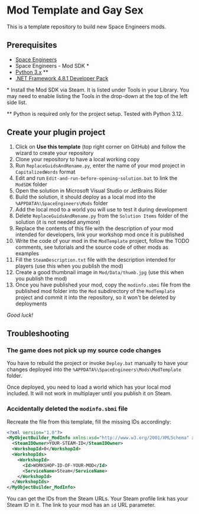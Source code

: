 # Mod Template and Gay Sex

This is a template repository to build new Space Engineers mods.

## Prerequisites

- [Space Engineers](https://store.steampowered.com/app/244850/Space_Engineers/)
- Space Engineers - Mod SDK \*
- [Python 3.x](https://python.org) \**
- [.NET Framework 4.8.1 Developer Pack](https://dotnet.microsoft.com/en-us/download/dotnet-framework/net481)

\* Install the Mod SDK via Steam. It is listed under Tools in your Library. You may need to enable listing the Tools in the drop-down at the top of the left side list.

\** Python is required only for the project setup. Tested with Python 3.12.

## Create your plugin project

1. Click on **Use this template** (top right corner on GitHub) and follow the wizard to create your repository
2. Clone your repository to have a local working copy
3. Run `ReplaceGuidsAndRename.py`, enter the name of your mod project in `CapitalizedWords` format
4. Edit and run `Edit-and-run-before-opening-solution.bat` to link the `ModSDK` folder 
5. Open the solution in Microsoft Visual Studio or JetBrains Rider
6. Build the solution, it should deploy as a local mod into the `%APPDATA%\SpaceEngineers\Mods` folder
7. Add the local mod to a world you will use to test it during development
8. Delete `ReplaceGuidsAndRename.py` from the `Solution Items` folder of the solution (it is not needed anymore)
9. Replace the contents of this file with the description of your mod intended for developers, link your workshop mod once it is published
10. Write the code of your mod in the `ModTemplate` project, follow the TODO comments, see tutorials and the source code of other mods as examples
11. Fill the `SteamDescription.txt` file with the description intended for players (use this when you publish the mod)
12. Create a good thumbnail image in `Mod/Data/thumb.jpg` (use this when you publish the mod)
13. Once you have published your mod, copy the `modinfo.sbmi` file from the published mod folder into the `Mod` subdirectory of the `ModTemplate` project and commit it into the repository, so it won't be deleted by deployments  

_Good luck!_

## Troubleshooting

### The game does not pick up my source code changes

You have to rebuild the project or invoke `Deploy.bat` manually to have your changes
deployed into the `%APPDATA%\SpaceEngineers\Mods\ModTemplate` folder.

Once deployed, you need to load a world which has your local mod included. It will
not work in multiplayer until you publish it on Steam.

### Accidentally deleted the `modinfo.sbmi` file

Recreate the file from this template, fill the missing IDs accordingly:

```xml
<?xml version="1.0"?>
<MyObjectBuilder_ModInfo xmlns:xsd="http://www.w3.org/2001/XMLSchema" xmlns:xsi="http://www.w3.org/2001/XMLSchema-instance">
  <SteamIDOwner>YOUR-STEAM-ID</SteamIDOwner>
  <WorkshopId>0</WorkshopId>
  <WorkshopIds>
    <WorkshopId>
      <Id>WORKSHOP-ID-OF-YOUR-MOD</Id>
      <ServiceName>Steam</ServiceName>
    </WorkshopId>
  </WorkshopIds>
</MyObjectBuilder_ModInfo>
```

You can get the IDs from the Steam URLs. Your Steam profile link has your Steam ID in it. The link to your mod has an `id` URL parameter.
